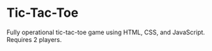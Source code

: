 # Tic-Tac-Toe
Fully operational tic-tac-toe game using HTML, CSS, and JavaScript. Requires 2 players.
